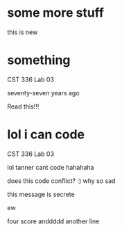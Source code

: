 # some more stuff
this is new

# something
CST 336 Lab 03

seventy-seven years ago

Read this!!!

# lol i can code
CST 336 Lab 03

lol tanner cant
code
hahahaha

does this code conflict?
:) why so sad



this message is secrete

ew


four score anddddd
another line